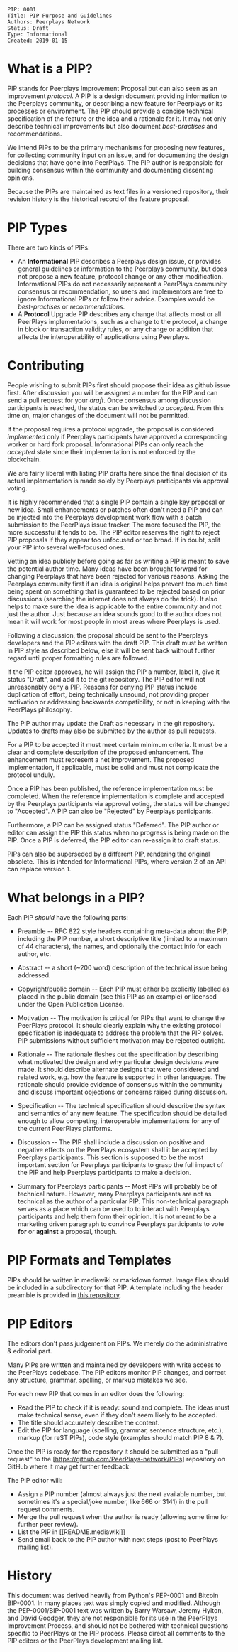    PIP: 0001
    Title: PIP Purpose and Guidelines
    Authors: Peerplays Network
    Status: Draft
    Type: Informational
    Created: 2019-01-15

# What is a PIP?

PIP stands for Peerplays Improvement Proposal but can also seen as an
improvement *protocol*. A PIP is a design document providing information
to the Peerplays community, or describing a new feature for Peerplays or
its processes or environment. The PIP should provide a concise technical
specification of the feature or the idea and a rationale for it. It may
not only describe technical improvements but also document
*best-practises* and recommendations.

We intend PIPs to be the primary mechanisms for proposing new features,
for collecting community input on an issue, and for documenting the
design decisions that have gone into PeerPlays. The PIP author is
responsible for building consensus within the community and documenting
dissenting opinions.

Because the PIPs are maintained as text files in a versioned repository,
their revision history is the historical record of the feature proposal.

# PIP Types

There are two kinds of PIPs:

* An **Informational** PIP describes a Peerplays design issue, or provides general
  guidelines or information to the Peerplays community, but does not propose a
  new feature, protocol change or any other modification. Informational PIPs do
  not necessarily represent a PeerPlays community consensus or recommendation,
  so users and implementors are free to ignore Informational PIPs or follow
  their advice. Examples would be *best-practises* or *recommendations*.
* A **Protocol** Upgrade PIP describes any change that affects most or all
  PeerPlays implementations, such as a change to the protocol, a change in block
  or transaction validity rules, or any change or addition that affects the
  interoperability of applications using Peerplays.

# Contributing

People wishing to submit PIPs first should propose their idea as github
issue first. After discussion you will be assigned a number for the PIP
and can send a pull request for your *draft*. Once consensus among
discussion participants is reached, the status can be switched to
*accepted*. From this time on, major changes of the document will not be
permitted.

If the proposal requires a protocol upgrade, the proposal is considered
*implemented* only if Peerplays participants have approved a corresponding worker
or hard fork proposal. Informational PIPs can only reach the *accepted*
state since their implementation is not enforced by the blockchain.

We are fairly liberal with listing PIP drafts here since the final
decision of its actual implementation is made solely by Peerplays participants 
via approval voting.

It is highly recommended that a single PIP contain a single key proposal
or new idea. Small enhancements or patches often don't need a PIP and
can be injected into the Peerplays development work flow with a patch
submission to the PeerPlays issue tracker. The more focused the PIP, the
more successful it tends to be. The PIP editor reserves the right to
reject PIP proposals if they appear too unfocused or too broad. If in
doubt, split your PIP into several well-focused ones.

Vetting an idea publicly before going as far as writing a PIP is meant
to save the potential author time. Many ideas have been brought forward
for changing Peerplays that have been rejected for various reasons.
Asking the Peerplays community first if an idea is original helps
prevent too much time being spent on something that is guaranteed to be
rejected based on prior discussions (searching the internet does not
always do the trick). It also helps to make sure the idea is applicable
to the entire community and not just the author.  Just because an idea
sounds good to the author does not mean it will work for most people in
most areas where Peerplays is used.

Following a discussion, the proposal should be sent to the Peerplays
developers and the PIP editors with the draft PIP. This draft must be
written in PIP style as described below, else it will be sent back
without further regard until proper formatting rules are followed.

If the PIP editor approves, he will assign the PIP a number, label it,
give it status "Draft", and add it to the git repository. The PIP editor
will not unreasonably deny a PIP. Reasons for denying PIP status include
duplication of effort, being technically unsound, not providing proper
motivation or addressing backwards compatibility, or not in keeping with
the PeerPlays philosophy.

The PIP author may update the Draft as necessary in the git repository.
Updates to drafts may also be submitted by the author as pull requests.

For a PIP to be accepted it must meet certain minimum criteria. It must
be a clear and complete description of the proposed enhancement. The
enhancement must represent a net improvement. The proposed
implementation, if applicable, must be solid and must not complicate the
protocol unduly.

Once a PIP has been published, the reference implementation must be
completed.  When the reference implementation is complete and accepted
by the Peerplays participants via approval voting, the status will be changed to
"Accepted". A PIP can also be "Rejected" by Peerplays participants.

Furthermore, a PIP can be assigned status "Deferred". The PIP author or
editor can assign the PIP this status when no progress is being made on
the PIP. Once a PIP is deferred, the PIP editor can re-assign it to
draft status.

PIPs can also be superseded by a different PIP, rendering the original
obsolete. This is intended for Informational PIPs, where version 2 of an
API can replace version 1.

# What belongs in a PIP?

Each PIP *should* have the following parts:

* Preamble -- RFC 822 style headers containing meta-data about the PIP,
  including the PIP number, a short descriptive title (limited to a maximum of
  44 characters), the names, and optionally the contact info for each author,
  etc.

* Abstract -- a short (~200 word) description of the technical issue being
  addressed.

* Copyright/public domain -- Each PIP must either be explicitly labelled as
  placed in the public domain (see this PIP as an example) or licensed under
  the Open Publication License.

* Motivation -- The motivation is critical for PIPs that want to change the
  PeerPlays protocol. It should clearly explain why the existing protocol
  specification is inadequate to address the problem that the PIP solves. PIP
  submissions without sufficient motivation may be rejected outright.

* Rationale -- The rationale fleshes out the specification by describing what
  motivated the design and why particular design decisions were made. It should
  describe alternate designs that were considered and related work, e.g. how the
  feature is supported in other languages. The rationale should provide evidence
  of consensus within the community and discuss important objections or concerns
  raised during discussion.

* Specification -- The technical specification should describe the syntax and
  semantics of any new feature. The specification should be detailed enough to
  allow competing, interoperable implementations for any of the current
  PeerPlays platforms.

* Discussion -- The PIP shall include a discussion on positive and negative
  effects on the PeerPlays ecosystem shall it be accepted by Peerplays participants. This
  section is supposed to be the most important section for Peerplays participants to grasp
  the full impact of the PIP and help Peerplays participants to make a decision.

* Summary for Peerplays participants -- Most PIPs will probably be of technical nature.
  However, many Peerplays participants are not as technical as the author of a particular
  PIP. This non-technical paragraph serves as a place which can be used to
  to interact with Peerplays participants and help them form their opinion. It is not
  meant to be a marketing driven paragraph to convince Peerplays participants to vote
  **for** or **against** a proposal, though.

# PIP Formats and Templates

PIPs should be written in mediawiki or markdown format. Image files should be
included in a subdirectory for that PIP. A template including the header
preamble is provided in [this repository](template.md).

# PIP Editors

The editors don't pass judgement on PIPs. We merely do the
administrative & editorial part.

Many PIPs are written and maintained by developers with write access to
the PeerPlays codebase. The PIP editors monitor PIP changes, and correct
any structure, grammar, spelling, or markup mistakes we see.

For each new PIP that comes in an editor does the following:

* Read the PIP to check if it is ready: sound and complete. The ideas must make
  technical sense, even if they don't seem likely to be accepted.
* The title should accurately describe the content.
* Edit the PIP for language (spelling, grammar, sentence structure, etc.),
  markup (for reST PIPs), code style (examples should match PIP 8 & 7).

Once the PIP is ready for the repository it should be submitted as a
"pull request" to the [https://github.com/PeerPlays-network/PIPs]
repository on GitHub where it may get further feedback.

The PIP editor will:

* Assign a PIP number (almost always just the next available number, but
  sometimes it's a special/joke number, like 666 or 3141) in the pull request
  comments.
* Merge the pull request when the author is ready (allowing some time for
  further peer review).
* List the PIP in [[README.mediawiki]]
* Send email back to the PIP author with next steps (post to PeerPlays mailing
  list).

# History

This document was derived heavily from Python's PEP-0001 and Bitcoin BIP-0001.
In many places text was simply copied and modified. Although the
PEP-0001/BIP-0001 text was written by Barry Warsaw, Jeremy Hylton, and David
Goodger, they are not responsible for its use in the PeerPlays Improvement
Process, and should not be bothered with technical questions specific to
PeerPlays or the PIP process. Please direct all comments to the PIP editors
or the PeerPlays development mailing list.
